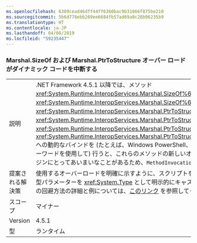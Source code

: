 ```yaml
---
ms.openlocfilehash: 6309cead46dff44ff6360bac9b31666f875be210
ms.sourcegitcommit: 5b6d778ebb269ee6684fb57ad69a8c28b06235b9
ms.translationtype: HT
ms.contentlocale: ja-JP
ms.lasthandoff: 04/08/2019
ms.locfileid: "59235447"
---
```

### <a name="marshalsizeof-and-marshalptrtostructure-overloads-break-dynamic-code"></a>Marshal.SizeOf および Marshal.PtrToStructure オーバー ロードがダイナミック コードを中断する

|   |   |
|---|---|
|説明|.NET Framework 4.5.1 以降では、メソッド <xref:System.Runtime.InteropServices.Marshal.SizeOf%60%601>、<xref:System.Runtime.InteropServices.Marshal.SizeOf%60%601(%60%600)>、<xref:System.Runtime.InteropServices.Marshal.PtrToStructure(System.IntPtr,System.Object)>、<xref:System.Runtime.InteropServices.Marshal.PtrToStructure(System.IntPtr,System.Type)>、<xref:System.Runtime.InteropServices.Marshal.PtrToStructure%60%601(System.IntPtr)>、または <xref:System.Runtime.InteropServices.Marshal.PtrToStructure%60%601(System.IntPtr,%60%600)> への動的なバインドを (たとえば、Windows PowerShell、IronPython、または C# のダイナミック キーワードを使用して) 行うと、これらのメソッドの新しいオーバーロードが追加され、スクリプト エンジンにとってあいまいなことがあるため、<code>MethodInvocationExceptions</code> になります。|
|提案される解決策|使用するオーバーロードを明確に示すように、スクリプトを更新します。 これは、一般に、メソッドの型パラメーターを <xref:System.Type> として明示的にキャストすることによって行われます。 この問題の回避方法の詳細と例については、[このリンク](https://support.microsoft.com/kb/2909958/) を参照してください。|
|スコープ|マイナー|
|Version|4.5.1|
|型|ランタイム|
